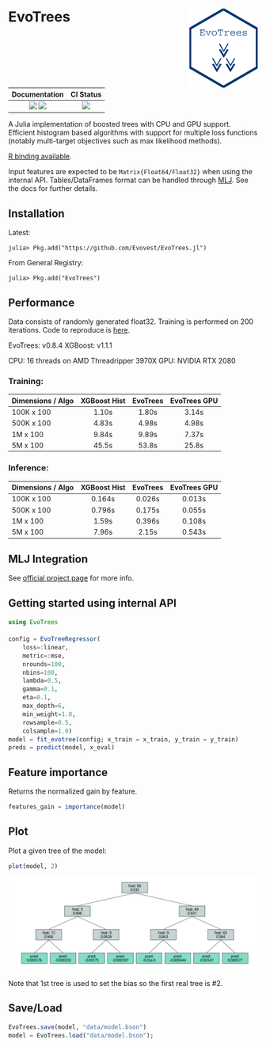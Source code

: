 
# EvoTrees <a href="https://evovest.github.io/EvoTrees.jl/dev/"><img src="figures/hex-evotrees-2.png" align="right" height="160"/></a>


| Documentation | CI Status |
|:------------------------:|:----------------:|
| [![][docs-stable-img]][docs-stable-url] [![][docs-latest-img]][docs-latest-url] | [![][ci-img]][ci-url] |

[docs-latest-img]: https://img.shields.io/badge/docs-latest-blue.svg
[docs-latest-url]: https://evovest.github.io/EvoTrees.jl/dev

[docs-stable-img]: https://img.shields.io/badge/docs-stable-blue.svg
[docs-stable-url]: https://evovest.github.io/EvoTrees.jl/stable

[ci-img]: https://github.com/Evovest/EvoTrees.jl/workflows/CI/badge.svg
[ci-url]: https://github.com/Evovest/EvoTrees.jl/actions?query=workflow%3ACI+branch%3Amain

A Julia implementation of boosted trees with CPU and GPU support.
Efficient histogram based algorithms with support for multiple loss functions (notably multi-target objectives such as max likelihood methods).

[R binding available](https://github.com/Evovest/EvoTrees).

Input features are expected to be `Matrix{Float64/Float32}` when using the internal API. Tables/DataFrames format can be handled through [MLJ](https://github.com/alan-turing-institute/MLJ.jl). See the docs for further details. 


## Installation

Latest:

```julia-repl
julia> Pkg.add("https://github.com/Evovest/EvoTrees.jl")
```

From General Registry:

```julia-repl
julia> Pkg.add("EvoTrees")
```

## Performance

Data consists of randomly generated float32. Training is performed on 200 iterations. Code to reproduce is [here](https://github.com/Evovest/EvoTrees.jl/blob/master/experiments/benchmarks_v2.jl). 

EvoTrees: v0.8.4
XGBoost: v1.1.1

CPU: 16 threads on AMD Threadripper 3970X
GPU: NVIDIA RTX 2080

### Training: 

| Dimensions   / Algo | XGBoost Hist | EvoTrees | EvoTrees GPU |
|---------------------|:------------:|:--------:|:------------:|
| 100K x 100          |     1.10s    |   1.80s  |     3.14s    |
| 500K x 100          |     4.83s    |   4.98s  |     4.98s    |
| 1M x 100            |     9.84s    |   9.89s  |     7.37s    |
| 5M x 100            |     45.5s    |   53.8s  |     25.8s    |

### Inference:

| Dimensions   / Algo | XGBoost Hist | EvoTrees | EvoTrees GPU |
|---------------------|:------------:|:--------:|:------------:|
| 100K x 100          |    0.164s    |  0.026s  |    0.013s    |
| 500K x 100          |    0.796s    |  0.175s  |    0.055s    |
| 1M x 100            |     1.59s    |  0.396s  |    0.108s    |
| 5M x 100            |     7.96s    |   2.15s  |    0.543s    |


## MLJ Integration

See [official project page](https://github.com/alan-turing-institute/MLJ.jl) for more info.


## Getting started using internal API

```julia
using EvoTrees

config = EvoTreeRegressor(
    loss=:linear, 
    metric=:mse,
    nrounds=100, 
    nbins=100,
    lambda=0.5, 
    gamma=0.1, 
    eta=0.1,
    max_depth=6, 
    min_weight=1.0,
    rowsample=0.5, 
    colsample=1.0)
model = fit_evotree(config; x_train = x_train, y_train = y_train)
preds = predict(model, x_eval)
```

## Feature importance

Returns the normalized gain by feature.

```julia
features_gain = importance(model)
```

## Plot

Plot a given tree of the model:

```julia
plot(model, 2)
```

![](figures/plot_tree.png)

Note that 1st tree is used to set the bias so the first real tree is #2.

## Save/Load

```julia
EvoTrees.save(model, "data/model.bson")
model = EvoTrees.load("data/model.bson");
```